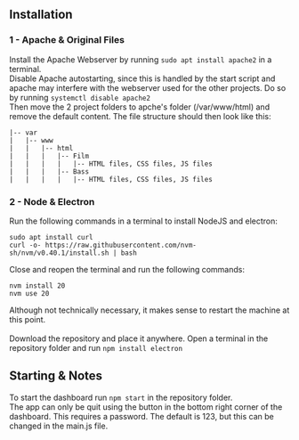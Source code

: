 ## Installation


### 1 - Apache & Original Files
Install the Apache Webserver by running `sudo apt install apache2` in a terminal. \
Disable Apache autostarting, since this is handled by the start script and apache may interfere with the webserver used for the other projects. Do so by running `systemctl disable apache2` \
Then move the 2 project folders to apche's folder (/var/www/html) and remove the default content. The file structure should then look like this:

```
|-- var
|   |-- www
|   |   |-- html
|   |   |   |-- Film
|   |   |   |   |-- HTML files, CSS files, JS files
|   |   |   |-- Bass
|   |   |   |   |-- HTML files, CSS files, JS files
```

### 2 - Node & Electron
Run the following commands in a terminal to install NodeJS and electron:
```
sudo apt install curl
curl -o- https://raw.githubusercontent.com/nvm-sh/nvm/v0.40.1/install.sh | bash
```
Close and reopen the terminal and run the following commands:
```
nvm install 20
nvm use 20
```

Although not technically necessary, it makes sense to restart the machine at this point. \
\
Download the repository and place it anywhere. Open a terminal in the repository folder and run `npm install electron`

## Starting & Notes
To start the dashboard run `npm start` in the repository folder. \
The app can only be quit using the button in the bottom right corner of the dashboard. This requires a password. The default is 123, but this can be changed in the main.js file.
